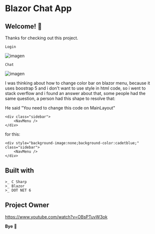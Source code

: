 # Blazor Chat App

## Welcome! 👋

Thanks for checking out this project.

    Login
![imagen](https://user-images.githubusercontent.com/54644026/163690348-7f91d4f2-d572-4947-a06e-eeb4745908fd.png)

    Chat
![imagen](https://user-images.githubusercontent.com/54644026/163690384-9d65a3fa-2889-4081-9f84-8727ef36d752.png)

I was thinking about how to change color bar on blazor menu, because it uses boostrap 5 and i don't want to use style in html code, so i went to stack overflow and i found an answer about that, some people had the same question, a person had this shape to resolve that:

He said "You need to change this code on MainLayout"
```
<div class="sidebar">
    <NavMenu />
</div>
```
for this:
```
<div style="background-image:none;background-color:cadetblue;" class="sidebar">
    <NavMenu />
</div>
```
## Built with
    >_ C Sharp
    >_ Blazor
    >_ DOT NET 6

## Project Owner

https://www.youtube.com/watch?v=OBsPTuvW3ok

**Bye** 🚀
